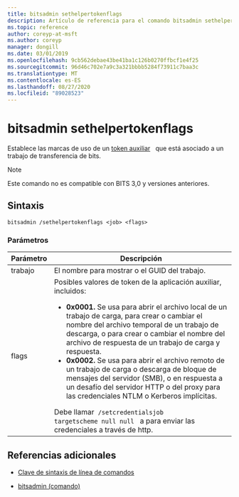 ```yaml
---
title: bitsadmin sethelpertokenflags
description: Artículo de referencia para el comando bitsadmin sethelpertokenflags, que establece las marcas de uso de un token auxiliar que está asociado a un trabajo de transferencia de BITS.
ms.topic: reference
author: coreyp-at-msft
ms.author: coreyp
manager: dongill
ms.date: 03/01/2019
ms.openlocfilehash: 9cb562debae43be41ba1c126b0270ffbcf1e4f25
ms.sourcegitcommit: 96d46c702e7a9c3a321bbbb5284f73911c7baa3c
ms.translationtype: MT
ms.contentlocale: es-ES
ms.lasthandoff: 08/27/2020
ms.locfileid: "89028523"
---
```

# <a name="bitsadmin-sethelpertokenflags"></a>bitsadmin sethelpertokenflags

Establece las marcas de uso de un [token auxiliar](/windows/win32/bits/helper-tokens-for-bits-transfer-jobs)   que está asociado a un trabajo de transferencia de bits.

> [!NOTE]
> Este comando no es compatible con BITS 3,0 y versiones anteriores.

## <a name="syntax"></a>Sintaxis

```
bitsadmin /sethelpertokenflags <job> <flags>
```

### <a name="parameters"></a>Parámetros

| Parámetro | Descripción |
| --------- | ----------- |
| trabajo | El nombre para mostrar o el GUID del trabajo. |
| flags | Posibles valores de token de la aplicación auxiliar, incluidos:<ul><li>**0x0001.** Se usa para abrir el archivo local de un trabajo de carga, para crear o cambiar el nombre del archivo temporal de un trabajo de descarga, o para crear o cambiar el nombre del archivo de respuesta de un trabajo de carga y respuesta.</li><li>**0x0002.** Se usa para abrir el archivo remoto de un trabajo de carga o descarga de bloque de mensajes del servidor (SMB), o en respuesta a un desafío del servidor HTTP o del proxy para las credenciales NTLM o Kerberos implícitas.</li></ul>Debe llamar  `/setcredentialsjob targetscheme null null`   a para enviar las credenciales a través de http. |

## <a name="additional-references"></a>Referencias adicionales

- [Clave de sintaxis de línea de comandos](command-line-syntax-key.md)

- [bitsadmin (comando)](bitsadmin.md)
